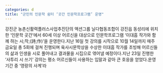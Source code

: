 ```yaml
---
categories: d
title: "군민의 인문학 쉼터 ‘곳간 인문학프로그램’ 운영"
---
```

강진군 농촌신활력플러스사업추진단의 액션그룹 닐다협동조합이 강진읍 동성리에 위치한 ‘인문학 곳간’에서 60세 이상 어르신을 대상으로 인문학프로그램 ‘이대흠 작가와 함께 하는 시;작;(詩;作)’을 운영한다.지난 16일 첫 강의를 시작으로 10월 14일까지 매주 금요일 총 5회에 걸쳐 진행되며 육사시문학상을 수상한 이대흠 작가를 초빙해 어르신들의 삶과 인생을 시로 풀어내고 결과물을 시집으로 엮어낼 예정이다.지난 23일 진행한 ‘사투리 시 쓰기’ 강의는 평소 어르신들이 사용하는 입말과 같아 큰 호응을 얻었다.운영 기간 중 ‘영랑의 사계’라